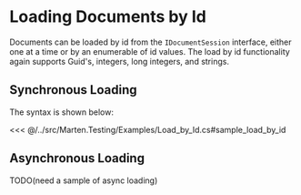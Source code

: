 # Loading Documents by Id

Documents can be loaded by id from the `IDocumentSession` interface, either one at a time or by an enumerable of id values. The load by id functionality
again supports Guid's, integers, long integers, and strings.

## Synchronous Loading

The syntax is shown below:

<<< @/../src/Marten.Testing/Examples/Load_by_Id.cs#sample_load_by_id

## Asynchronous Loading

TODO(need a sample of async loading)
